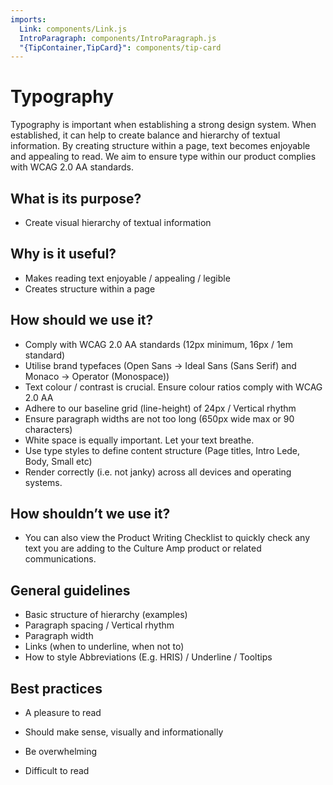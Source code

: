 ```yaml
---
imports:
  Link: components/Link.js
  IntroParagraph: components/IntroParagraph.js
  "{TipContainer,TipCard}": components/tip-card
---
```


# Typography

<IntroParagraph>

Typography is important when establishing a strong design system. When established, it can help to create balance and hierarchy of textual information. By creating structure within a page, text becomes enjoyable and appealing to read. We aim to ensure type within our product complies with WCAG 2.0 AA standards.

</IntroParagraph>

## What is its purpose?

* Create visual hierarchy of textual information

## Why is it useful?

* Makes reading text enjoyable / appealing / legible
* Creates structure within a page

## How should we use it?

* Comply with WCAG 2.0 AA standards (12px minimum, 16px / 1em standard)
* Utilise brand typefaces (Open Sans → Ideal Sans (Sans Serif) and Monaco → Operator (Monospace))
* Text colour / contrast is crucial. Ensure colour ratios comply with WCAG 2.0 AA
* Adhere to our baseline grid (line-height) of 24px / Vertical rhythm
* Ensure paragraph widths are not too long (650px wide max or 90 characters)
* White space is equally important. Let your text breathe.
* Use type styles to define content structure (Page titles, Intro Lede, Body, Small etc)
* Render correctly (i.e. not janky) across all devices and operating systems.

## How shouldn’t we use it?

* You can also view the <Link to='/language/checklist'>Product Writing Checklist</Link> to quickly check any text you are adding to the Culture Amp product or related communications.

## General guidelines

* Basic structure of hierarchy (examples)
* Paragraph spacing / Vertical rhythm
* Paragraph width
* Links (when to underline, when not to)
* How to style Abbreviations (E.g. HRIS) / Underline / Tooltips

## Best practices

<TipContainer>
<TipCard title="Typography should…" type="tip">

* A pleasure to read

* Should make sense, visually and informationally

</TipCard>
<TipCard title="Typography should not…" type="warning">

* Be overwhelming

* Difficult to read

</TipCard>
</TipContainer>
